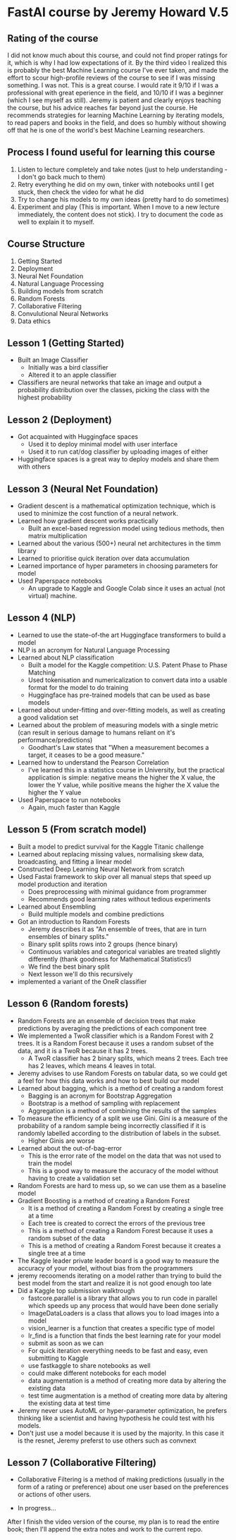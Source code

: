 # FastAI course by Jeremy Howard V.5

## Rating of the course
I did not know much about this course, and could not find proper ratings for it, which is why I had low expectations of it. By the third video I realized this is probably the best Machine Learning course I've ever taken, and made the effort to scour high-profile reviews of the course to see if I was missing something. I was not. This is a great course. I would rate it 9/10 if I was a professional with great eperience in the field, and 10/10 if I was a beginner (which I see myself as still). Jeremy is patient and clearly enjoys teaching the course, but his advice reaches far beyond just the course. He recommends strategies for learning Machine Learning by iterating models, to read papers and books in the field, and does so humbly without showing off that he is one of the world's best Machine Learning researchers.

## Process I found useful for learning this course
1. Listen to lecture completely and take notes (just to help understanding - I don't go back much to them)
2. Retry everything he did on my own, tinker with notebooks until I get stuck, then check the video for what he did
3. Try to change his models to my own ideas (pretty hard to do sometimes)
4. Experiment and play (This is important. When I move to a new lecture immediately, the content does not stick). I try to document the code as well to explain it to myself.

## Course Structure
1. Getting Started
2. Deployment
3. Neural Net Foundation
4. Natural Language Processing
5. Building models from scratch
6. Random Forests
7. Collaborative Filtering
8. Convulutional Neural Networks
9. Data ethics

## Lesson 1 (Getting Started)
* Built an Image Classifier
	- Initially was a bird classifier
	- Altered it to an apple classifier
* Classifiers are neural networks that take an image and output a probability distribution over the classes, picking the class with the highest probability

## Lesson 2 (Deployment)
* Got acquainted with Huggingface spaces
	- Used it to deploy minimal model with user interface
	- Used it to run cat/dog classifier by uploading images of either
* Huggingface spaces is a great way to deploy models and share them with others
 
## Lesson 3 (Neural Net Foundation)
* Gradient descent is a mathematical optimization technique, which is used to minimize the cost function of a neural network.
* Learned how gradient descent works practically
	- Built an excel-based regression model using tedious methods, then matrix multiplication
* Learned about the various (500+) neural net architectures in the timm library
* Learned to prioritise quick iteration over data accumulation
* Learned importance of hyper parameters in choosing parameters for model
* Used Paperspace notebooks
	- An upgrade to Kaggle and Google Colab since it uses an actual (not virtual) machine.

## Lesson 4 (NLP)
* Learned to use the state-of-the art Huggingface transformers to build a model
* NLP is an acronym for Natural Language Processing
* Learned about NLP classification
	- Built a model for the Kaggle competition: U.S. Patent Phase to Phase Matching
	- Used tokenisation and numericalization to convert data into a usable format for the model to do training
	- Huggingface has pre-trained models that can be used as base models
* Learned about under-fitting and over-fitting models, as well as creating a good validation set
* Learned about the problem of measuring models with a single metric (can result in serious damage to humans reliant on it's performance/predictions)
	- Goodhart's Law states that "When a measurement becomes a target, it ceases to be a good measure." 
* Learned how to understand the Pearson Correlation
	- I've learned this in a statistics course in University, but the practical application is simple: negative means the higher the X value, the lower the Y value, while positive means the higher the X value the higher the Y value
* Used Paperspace to run notebooks
	- Again, much faster than Kaggle

## Lesson 5 (From scratch model)
* Built a model to predict survival for the Kaggle Titanic challenge
* Learned about replacing missing values, normalising skew data, broadcasting, and fitting a linear model
* Constructed Deep Learning Neural Network from scratch
* Used Fastai framework to skip over all manual steps that speed up model production and iteration
	- Does preprocessing with minimal guidance from programmer
	- Recommends good learning rates without tedious experiments
* Learned about Ensembling
	- Build multiple models and combine predictions
* Got an introduction to Random Forests
	- Jeremy describes it as "An ensemble of trees, that are in turn ensembles of binary splits."
	- Binary split splits rows into 2 groups (hence binary)
	- Continuous variables and categorical variables are treated slightly differently (thank goodness for Mathematical Statistics!)
	- We find the best binary split
	- Next lesson we'll do this recursively
* implemented a variant of the OneR classifier

## Lesson 6 (Random forests)
* Random Forests are an ensemble of decision trees that make predictions by averaging the predictions of each component tree
* We implemented a TwoR classifier which is a Random Forest with 2 trees. It is a Random Forest because it uses a random subset of the data, and it is a TwoR because it has 2 trees.
	- A TwoR classifier has 2 binary splits, which means 2 trees. Each tree has 2 leaves, which means 4 leaves in total.
* Jeremy advises to use Random Forests on tabular data, so we could get a feel for how this data works and how to best build our model
* Learned about bagging, which is a method of creating a random forest
	- Bagging is an acronym for Bootstrap Aggregation
	- Bootstrap is a method of sampling with replacement
	- Aggregation is a method of combining the results of the samples
* To measure the efficiency of a split we use Gini. Gini is a measure of the probability of a random sample being incorrectly classified if it is randomly labelled according to the distribution of labels in the subset.
	- Higher Ginis are worse
* Learned about the out-of-bag-error
	- This is the error rate of the model on the data that was not used to train the model
	- This is a good way to measure the accuracy of the model without having to create a validation set
* Random Forests are hard to mess up, so we can use them as a baseline model
* Gradient Boosting is a method of creating a Random Forest
	- It is a method of creating a Random Forest by creating a single tree at a time
	- Each tree is created to correct the errors of the previous tree
	- This is a method of creating a Random Forest because it uses a random subset of the data
	- This is a method of creating a Random Forest because it creates a single tree at a time
* The Kaggle leader private leader board is a good way to measure the accuracy of your model, without bias from the programmers
* jeremy recoomends iterating on a model rather than trying to build the best model from the start and realize it is not good enough too late
* Did a Kaggle top submission walktrough
	- fastcore.parallel is a library that allows you to run code in parallel which speeds up any process that would have been done serially
	- ImageDataLoaders is a class that allows you to load images into a model
	- vision_learner is a function that creates a specific type of model
	- lr_find is a function that finds the best learning rate for your model
	- submit as soon as we can
	- For quick iteration everything needs to be fast and easy, even submitting to Kaggle
	- use fastkaggle to share notebooks as well
	- could make different notebooks for each model
	- data augmentation is a method of creating more data by altering the existing data
	- test time augmentation is a method of creating more data by altering the existing data at test time
* Jeremy never uses AutoML or hyper-parameter optimization, he prefers thinking like a scientist and having hypothesis he could test with his models.
* Don't just use a model because it is used by the majority. In this case it is the resnet, Jeremy preferst to use others such as convnext


## Lesson 7 (Collaborative Filtering)
* Collaborative Filtering is a method of making predictions (usually in the form of a rating or preference) about one user based on the preferences or actions of other users.

* In progress... 

After I finish the video version of the course, my plan is to read the entire book; then I'll append the extra notes and work to the current repo.
